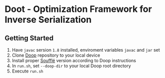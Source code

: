 # Doot - Optimization Framework for Inverse Serialization

## Getting Started

1. Have `javac` sersion `1.8` installed, enviroment variables `javac` and `jar`  set
2. Clone [Doop](https://github.com/plast-lab/doop) repository to your local device
3. Install proper [Soufflé](http://souffle-lang.org/) version according to Doop instructions
4. In `run.sh`, set `--doop-dir` to your local Doop root directory
5. Execute `run.sh`